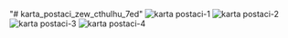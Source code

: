 "# karta_postaci_zew_cthulhu_7ed"
![karta postaci-1](https://user-images.githubusercontent.com/99202090/175804027-21fb7d0c-f8f3-4b5b-8502-c058d4f22d05.jpg)
![karta postaci-2](https://user-images.githubusercontent.com/99202090/175804028-68eda638-3ab3-4601-87d8-e77d7c0f999b.jpg)
![karta postaci-3](https://user-images.githubusercontent.com/99202090/175804029-d171b4fe-96e9-4524-a962-f95468234703.jpg)
![karta postaci-4](https://user-images.githubusercontent.com/99202090/175804026-c2f3ee59-ab75-4290-9924-e63a48fadf56.jpg)
